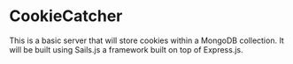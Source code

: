 # CookieCatcher
This is a basic server that will store cookies within a MongoDB collection. It will be built using Sails.js a framework built on top of Express.js.
